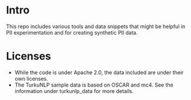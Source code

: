 # Intro

This repo includes various tools and data snippets that might be helpful in PII experimentation and for creating synthetic PII data.

# Licenses

- While the code is under Apache 2.0, the data included are under their own licenses.
- The TurkuNLP sample data is based on OSCAR and mc4. See the information under turkunlp_data for more details.

